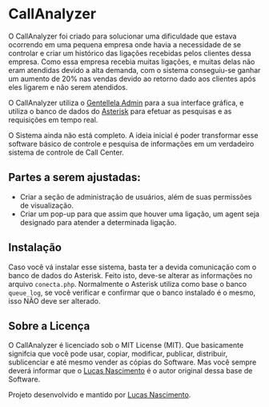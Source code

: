 # CallAnalyzer

O CallAnalyzer foi criado para solucionar uma dificuldade que estava ocorrendo em uma pequena empresa onde havia a necessidade de se controlar e criar um histórico das ligações recebidas pelos clientes dessa empresa. Como essa empresa recebia muitas ligações, e muitas delas não eram atendidas devido a alta demanda, com o sistema conseguiu-se ganhar um aumento de 20% nas vendas devido ao retorno dado aos clientes após eles ligarem e não serem atendidos.

O CallAnalyzer utiliza o [Gentellela Admin](https://github.com/puikinsh/gentelella) para a sua interface gráfica, e utiliza o banco de dados do [Asterisk](https://wiki.asterisk.org/wiki/display/AST/Queue+Logs) para efetuar as pesquisas e as requisições em tempo real.

O Sistema ainda não está completo. A ideia inicial é poder transformar esse software básico de controle e pesquisa de informações em um verdadeiro sistema de controle de Call Center.

## Partes a serem ajustadas:
  - Criar a seção de administração de usuários, além de suas permissões de visualização.
  - Criar um pop-up para que assim que houver uma ligação, um agent seja designado para atender a determinada ligação.

## Instalação
Caso você vá instalar esse sistema, basta ter a devida comunicação com o banco de dados do Asterisk.
Feito isto, deve-se alterar as informações no arquivo `conecta.php`. Normalmente o Asterisk utiliza como base o banco `queue_log`, se você verificar e confirmar que o banco instalado é o mesmo, isso NÃO deve ser alterado.

## Sobre a Licença
O CallAnalyzer é licenciado sob o MIT License (MIT). Que basicamente signifcia que você pode usar, copiar, modificar, publicar, distribuir, sublicenciar e até mesmo vender as cópias do Software. Mas você sempre deverá informar que o [Lucas Nascimento](https://github.com/kidoncio) é o autor original dessa base de Software.

Projeto desenvolvido e mantido por [Lucas Nascimento](https://github.com/kidoncio "Lucas Nascimento - Kidoncio").
